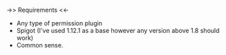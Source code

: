 ->> Requirements <<-
- Any type of permission plugin
- Spigot (I've used 1.12.1 as a base however any version above 1.8 should work)
- Common sense.